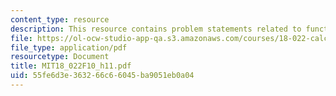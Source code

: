 ```yaml
---
content_type: resource
description: This resource contains problem statements related to functions.
file: https://ol-ocw-studio-app-qa.s3.amazonaws.com/courses/18-022-calculus-of-several-variables-fall-2010/55fe6d3e363266c66045ba9051eb0a04_MIT18_022F10_h11.pdf
file_type: application/pdf
resourcetype: Document
title: MIT18_022F10_h11.pdf
uid: 55fe6d3e-3632-66c6-6045-ba9051eb0a04
---
```

